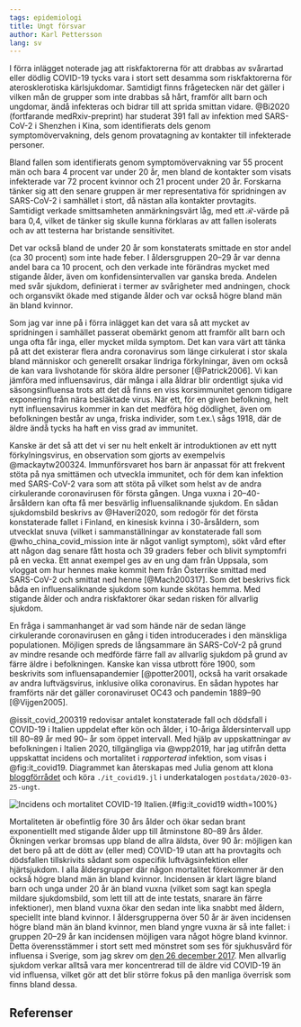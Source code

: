 ```yaml
---
tags: epidemiologi
title: Ungt försvar
author: Karl Pettersson
lang: sv
---
```


I förra inlägget noterade jag att riskfaktorerna för att drabbas av
svårartad eller dödlig COVID-19 tycks vara i stort sett desamma som
riskfaktorerna för aterosklerotiska kärlsjukdomar. Samtidigt finns
frågetecken när det gäller i vilken mån de grupper som inte drabbas
så hårt, framför allt barn och ungdomar, ändå infekteras och bidrar
till att sprida smittan vidare. @Bi2020 (fortfarande medRxiv-preprint)
har studerat 391 fall av infektion med SARS-CoV-2 i Shenzhen i Kina,
som identifierats dels genom symptomövervakning, dels genom provatagning
av kontakter till infekterade personer.

Bland fallen som identifierats genom symptomövervakning var 55 procent
män och bara 4 procent var under 20 år, men bland de kontakter som
visats infekterade var 72 procent kvinnor och 21 procent under 20 år.
Forskarna tänker sig att den senare gruppen är mer representativa för
spridningen av SARS-CoV-2 i samhället i stort, då nästan alla kontakter
provtagits. Samtidigt verkade smittsamheten anmärkningsvärt låg, med
ett $\mathcal{R}$-värde på bara 0,4, vilket de tänker sig skulle kunna
förklaras av att fallen isolerats och av att testerna har bristande
sensitivitet.

Det var också bland de under 20 år som konstaterats smittade en stor
andel (ca 30 procent) som inte hade feber. I åldersgruppen 20–29 år
var denna andel bara ca 10 procent, och den verkade inte förändras
mycket med stigande ålder, även om konfidensintervallen var ganska
breda. Andelen med svår sjukdom, definierat i termer av svårigheter
med andningen, chock och organsvikt ökade med stigande ålder och var
också högre bland män än bland kvinnor.

Som jag var inne på i förra inlägget kan det vara så att mycket av
spridningen i samhället passerat obemärkt genom att framför allt barn
och unga ofta får inga, eller mycket milda symptom. Det kan vara värt
att tänka på att det existerar flera andra coronavirus som länge
cirkulerat i stor skala bland människor och generellt orsakar lindriga
förkylningar, även om också de kan vara livshotande för sköra äldre
personer [@Patrick2006]. Vi kan jämföra med influensavirus, där många
i alla åldrar blir ordentligt sjuka vid säsongsinfluensa trots att det
då finns en viss korsimmunitet genom tidigare exponering från nära
besläktade virus. När ett, för en given befolkning, helt nytt
influensavirus kommer in kan det medföra hög dödlighet, även om
befolkningen består av unga, friska individer, som t.ex.\ sågs 1918,
där de äldre ändå tycks ha haft en viss grad av immunitet.

Kanske är det så att det vi ser nu helt enkelt är introduktionen av
ett nytt förkylningsvirus, en observation som gjorts av exempelvis
@mackaytw200324. Immunförsvaret hos barn är anpassat för att frekvent
stöta på nya smittämen och utveckla immunitet, och för dem kan
infektion med SARS-CoV-2 vara som att stöta på vilket som helst av de
andra cirkulerande coronavirusen för första gången. Unga vuxna i
20–40-årsåldern kan ofta få mer besvärlig influensaliknande sjukdom.
En sådan sjukdomsbild beskrivs av @Haveri2020, som redogör för det första
konstaterade fallet i Finland, en kinesisk kvinna i 30-årsåldern, som
utvecklat snuva (vilket i sammanställningar av konstaterade fall som
@who_china_covid_mission inte är något vanligt symptom), sökt vård
efter att någon dag senare fått hosta och 39 graders feber och blivit
symptomfri på en vecka. Ett annat exempel ges av en ung dam från
Uppsala, som vloggat om hur hennes make kommit hem från Österrike
smittad med SARS-CoV-2 och smittat ned henne [@Mach200317]. Som det
beskrivs fick båda en influensaliknande sjukdom som kunde skötas
hemma. Med stigande ålder och andra riskfaktorer ökar sedan risken för
allvarlig sjukdom.

En fråga i sammanhanget är vad som hände när de sedan länge cirkulerande
coronavirusen en gång i tiden introducerades i den mänskliga
populationen. Möjligen spreds de långsammare än SARS-CoV-2 på grund av
mindre resande och medförde färre fall av allvarlig sjukdom på grund
av färre äldre i befolkningen. Kanske kan vissa utbrott före 1900, som
beskrivits som influensapandemier [@potter2001], också ha varit
orsakade av andra luftvägsvirus, inklusive olika coronavirus. En sådan
hypotes har framförts när det gäller coronaviruset OC43 och pandemin
1889–90 [@Vijgen2005].

@issit_covid_200319 redovisar antalet konstaterade fall och dödsfall i
COVID-19 i Italien uppdelat efter kön och ålder, i 10-åriga
åldersintervall upp till 80–89 år med 90– år som öppet intervall. Med
hjälp av uppskattningar av befolkningen i Italien 2020, tillgängliga
via @wpp2019, har jag utifrån detta uppskattat incidens och mortalitet
i *rapporterad* infektion, som visas i @fig:it_covid19. Diagrammet kan
återskapas med Julia genom att klona
[bloggförrådet](https://github.com/klpn/static-dust.git) och köra
`./it_covid19.jl` i underkatalogen `postdata/2020-03-25-ungt`.

![Incidens och mortalitet COVID-19 Italien.](../images/it_covid19.svg){#fig:it_covid19 width=100%}

Mortaliteten är obefintlig före 30 års ålder och ökar sedan brant
exponentiellt med stigande ålder upp till åtminstone 80–89 års ålder.
Ökningen verkar bromsas upp bland de allra äldsta, över 90 år:
möjligen kan det bero på att de dött av (eller med) COVID-19 utan att
ha provtagits och dödsfallen tillskrivits sådant som ospecifik
luftvägsinfektion eller hjärtsjukdom. I alla åldersgrupper där någon
mortalitet förekommer är den också högre bland män än bland kvinnor.
Incidensen är klart lägre bland barn och unga under 20 år än bland
vuxna (vilket som sagt kan spegla mildare sjukdomsbild, som lett till
att de inte testats, snarare än färre infektioner), men bland vuxna
ökar den sedan inte lika snabbt med åldern, speciellt inte bland
kvinnor. I åldersgrupperna över 50 år är även incidensen högre bland
män än bland kvinnor, men bland yngre vuxna är så inte fallet: i
gruppen 20–29 år kan incidensen möjligen vara något högre bland
kvinnor. Detta överensstämmer i stort sett med mönstret som ses för
sjukhusvård för influensa i Sverige, som jag skrev om [den 26 december
2017](2017-12-26-boost.html). Men allvarlig sjukdom verkar alltså vara
mer koncentrerad till de äldre vid COVID-19 än vid influensa, vilket
gör att det blir större fokus på den manliga överrisk som finns bland
dessa.

## Referenser
